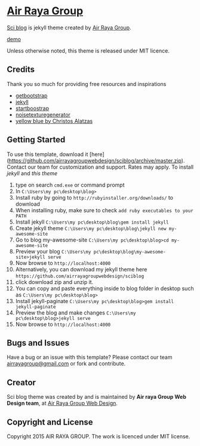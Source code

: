 # [Air Raya Group](http://webdesign.airrayagroup.com/)

[Sci blog](http://sciblog.yourfreebies.org/) is jekyll theme created by [Air Raya Group](http://webdesign.airrayagroup.com/).

[demo](http://sciblog.yourfreebies.org/) 

Unless otherwise noted, this theme is released under MIT licence. 

## Credits
Thank you so much for providing free resources and inspirations
* [getbootstrap](http://getbootstrap.com/)
* [jekyll](https://jekyllrb.com/)
* [startboostrap](http://startbootstrap.com/)
* [noisetexturegenerator](http://www.noisetexturegenerator.com/)
* [yellow blue by Christos Alatzas](http://demo-yb.yellowblue.eu/)

## Getting Started

To use this template, download it [here] (https://github.com/airrayagroupwebdesign/sciblog/archive/master.zip). Contact our team for customization and support. Rates may apply.
To install *jekyll* and *this theme*
1. type on search `cmd.exe` or command prompt
2. In `C:\Users\my pc\desktop\blog>`
3. Install ruby by going to `http://rubyinstaller.org/downloads/` to download
4. When installing ruby, make sure to check `add ruby executables to your PATH`
5. Install jekyll `C:\Users\my pc\desktop\blog\gem install jekyll`
6. Create jekyll theme  `C:\Users\my pc\desktop\blog\jekyll new my-awesome-site`
7. Go to blog my-awesome-site `C:\Users\my pc\desktop\blog>cd my-awesome-site`
8. Preview your blog `C:\Users\my pc\desktop\blog\my-awesome-site>jekyll serve`
9. Now browse to `http://localhost:4000`
10. Alternatively, you can download my jekyll theme here `https://github.com/airrayagroupwebdesign/sciblog`
11. click download zip and unzip it.
12. You can copy and paste everything inside to blog folder in desktop such as `C:\Users\my pc\desktop\blog>`
13. Install jekyll-paginate  `C:\Users\my pc\desktop\blog>gem install jekyll-paginate`
14. Preview the blog and make changes `C:\Users\my pc\desktop\blog>jekyll serve`
15. Now browse to `http://localhost:4000`
## Bugs and Issues

Have a bug or an issue with this template? Please contact our team airrayagroup@gmail.com or fork and contribute.

## Creator

Sci blog theme was created by and is maintained by **Air raya Group Web Design team**, at [Air Raya Group Web Design](http://webdesign.airrayagroup.com/).


## Copyright and License

Copyright 2015 AIR RAYA GROUP. The work is licenced under MIT[](https://github.com/airrayagroupwebdesign/sciblog/blob/master/LICENSE) license.